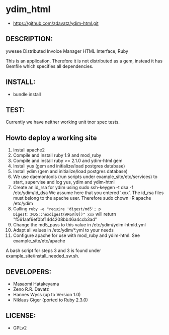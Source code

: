 # ydim_html

* https://github.com/zdavatz/ydim-html.git

## DESCRIPTION:

ywesee Distributed Invoice Manager HTML Interface, Ruby

This is an application. Therefore it is not distributed as a gem, instead it has  Gemfile which specifies all dependencies.

## INSTALL:

* bundle install

## TEST:

Currently we have neither working unit tnor spec tests.

## Howto deploy a working site

1. Install apache2
2. Compile and install ruby 1.9 and mod_ruby
3. Compile and install ruby >= 2.1.0 and ydim-html gem
4. Install yus (gem and initialize/load postgres database)
5. Install ydim (gem and initialize/load postgres database)
6. We use daemontools (run scripts under example_site/etc/services) to start, supervise and log yus, ydim and ydim-html
7. Create an id_rsa for ydim using sudo ssh-keygen -t dsa -f /etc/ydim/id_dsa
   We assume here that you entered 'xxx'.
   The id_rsa files must belong to the apache user. Therefore sudo chown -R apache /etc/ydim
8. Calling `ruby -e "require 'digest/md5'; p Digest::MD5::hexdigest(ARGV[0])" xxx` will return "f561aaf6ef0bf14d4208bb46a4ccb3ad"
9. Change the md5_pass to this value in /etc/ydim/ydim-htmld.yml
10. Adapt all values in /etc/ydim/*.yml to your needs
11. Configure apache for use with mod_ruby and ydim-html. See example_site/etc/apache

A bash script for steps 3 and 3 is found under example_site/install_needed_sw.sh.

## DEVELOPERS:

* Masaomi Hatakeyama
* Zeno R.R. Davatz
* Hannes Wyss (up to Version 1.0)
* Niklaus Giger (ported to Ruby 2.3.0)

## LICENSE:

* GPLv2
